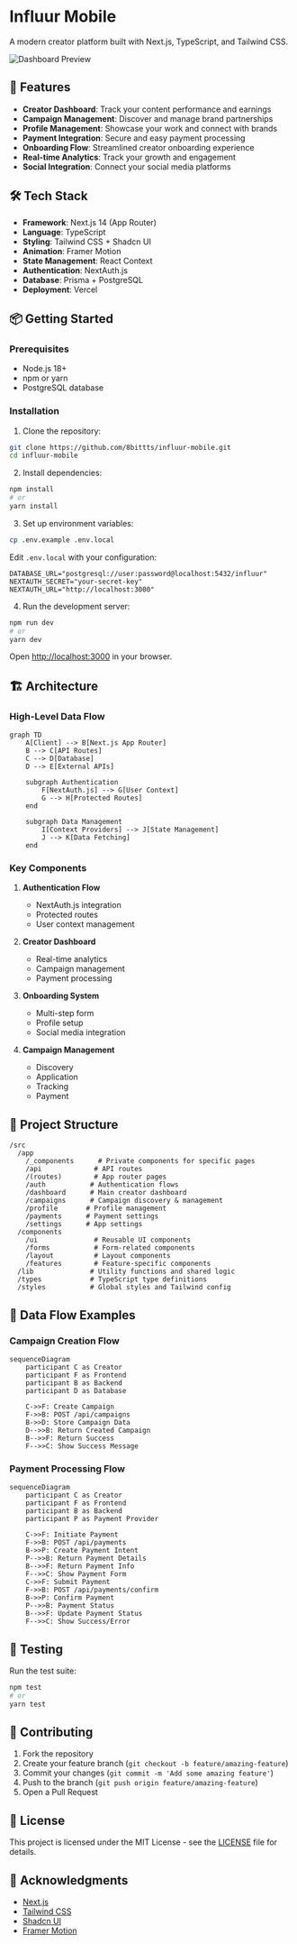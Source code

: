 # Influur Mobile

A modern creator platform built with Next.js, TypeScript, and Tailwind CSS.

![Dashboard Preview](https://placekitten.com/1200/600)

## 🚀 Features

- **Creator Dashboard**: Track your content performance and earnings
- **Campaign Management**: Discover and manage brand partnerships
- **Profile Management**: Showcase your work and connect with brands
- **Payment Integration**: Secure and easy payment processing
- **Onboarding Flow**: Streamlined creator onboarding experience
- **Real-time Analytics**: Track your growth and engagement
- **Social Integration**: Connect your social media platforms

## 🛠 Tech Stack

- **Framework**: Next.js 14 (App Router)
- **Language**: TypeScript
- **Styling**: Tailwind CSS + Shadcn UI
- **Animation**: Framer Motion
- **State Management**: React Context
- **Authentication**: NextAuth.js
- **Database**: Prisma + PostgreSQL
- **Deployment**: Vercel

## 📦 Getting Started

### Prerequisites

- Node.js 18+ 
- npm or yarn
- PostgreSQL database

### Installation

1. Clone the repository:
```bash
git clone https://github.com/8bittts/influur-mobile.git
cd influur-mobile
```

2. Install dependencies:
```bash
npm install
# or
yarn install
```

3. Set up environment variables:
```bash
cp .env.example .env.local
```
Edit `.env.local` with your configuration:
```env
DATABASE_URL="postgresql://user:password@localhost:5432/influur"
NEXTAUTH_SECRET="your-secret-key"
NEXTAUTH_URL="http://localhost:3000"
```

4. Run the development server:
```bash
npm run dev
# or
yarn dev
```

Open [http://localhost:3000](http://localhost:3000) in your browser.

## 🏗 Architecture

### High-Level Data Flow

```mermaid
graph TD
    A[Client] --> B[Next.js App Router]
    B --> C[API Routes]
    C --> D[Database]
    D --> E[External APIs]
    
    subgraph Authentication
        F[NextAuth.js] --> G[User Context]
        G --> H[Protected Routes]
    end
    
    subgraph Data Management
        I[Context Providers] --> J[State Management]
        J --> K[Data Fetching]
    end
```

### Key Components

1. **Authentication Flow**
   - NextAuth.js integration
   - Protected routes
   - User context management

2. **Creator Dashboard**
   - Real-time analytics
   - Campaign management
   - Payment processing

3. **Onboarding System**
   - Multi-step form
   - Profile setup
   - Social media integration

4. **Campaign Management**
   - Discovery
   - Application
   - Tracking
   - Payment

## 📁 Project Structure

```
/src
  /app
    /_components      # Private components for specific pages
    /api             # API routes
    /(routes)        # App router pages
    /auth           # Authentication flows
    /dashboard      # Main creator dashboard
    /campaigns      # Campaign discovery & management
    /profile       # Profile management
    /payments      # Payment settings
    /settings      # App settings
  /components
    /ui              # Reusable UI components
    /forms           # Form-related components
    /layout          # Layout components
    /features        # Feature-specific components
  /lib              # Utility functions and shared logic
  /types            # TypeScript type definitions
  /styles           # Global styles and Tailwind config
```

## 🔄 Data Flow Examples

### Campaign Creation Flow

```mermaid
sequenceDiagram
    participant C as Creator
    participant F as Frontend
    participant B as Backend
    participant D as Database
    
    C->>F: Create Campaign
    F->>B: POST /api/campaigns
    B->>D: Store Campaign Data
    D-->>B: Return Created Campaign
    B-->>F: Return Success
    F-->>C: Show Success Message
```

### Payment Processing Flow

```mermaid
sequenceDiagram
    participant C as Creator
    participant F as Frontend
    participant B as Backend
    participant P as Payment Provider
    
    C->>F: Initiate Payment
    F->>B: POST /api/payments
    B->>P: Create Payment Intent
    P-->>B: Return Payment Details
    B-->>F: Return Payment Info
    F-->>C: Show Payment Form
    C->>F: Submit Payment
    F->>B: POST /api/payments/confirm
    B->>P: Confirm Payment
    P-->>B: Payment Status
    B-->>F: Update Payment Status
    F-->>C: Show Success/Error
```

## 🧪 Testing

Run the test suite:
```bash
npm test
# or
yarn test
```

## 📝 Contributing

1. Fork the repository
2. Create your feature branch (`git checkout -b feature/amazing-feature`)
3. Commit your changes (`git commit -m 'Add some amazing feature'`)
4. Push to the branch (`git push origin feature/amazing-feature`)
5. Open a Pull Request

## 📄 License

This project is licensed under the MIT License - see the [LICENSE](LICENSE) file for details.

## 🙏 Acknowledgments

- [Next.js](https://nextjs.org/)
- [Tailwind CSS](https://tailwindcss.com/)
- [Shadcn UI](https://ui.shadcn.com/)
- [Framer Motion](https://www.framer.com/motion/) 